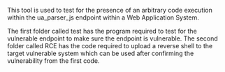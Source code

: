 This tool is used to test for the presence of an arbitrary code execution within the ua_parser_js endpoint within a Web Application System. 

The first folder called test has the program required to test for the vulnerable endpoint to make sure the endpoint is vulnerable. The second folder called RCE has the code required to upload a reverse shell to the target vulnerable system which can be used after confirming the vulnerability from the first code. 
